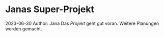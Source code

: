 # Janas Super-Projekt
2023-06-30
Author: Jana
Das *Projekt* geht gut voran.
Weitere Planungen werden gemacht.

